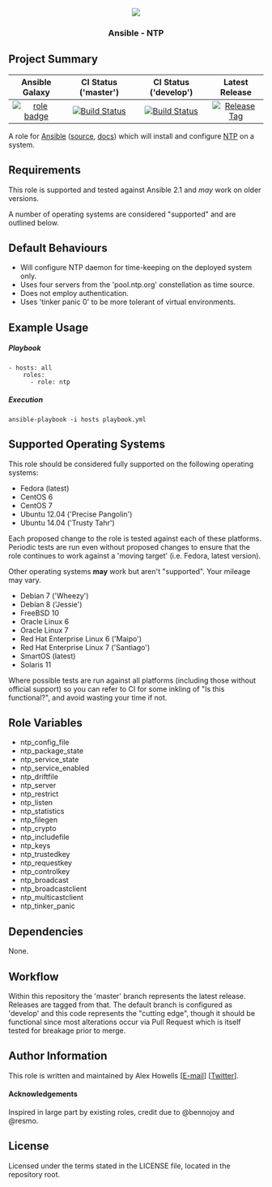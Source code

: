 <p align="center"><img src="https://avatars0.githubusercontent.com/u/890930?v=3&s=150"/></p>
<h3 align="center">Ansible - NTP</h3>

## Project Summary

| Ansible Galaxy | CI Status ('master') | CI Status ('develop') | Latest Release |
|:--------------:|:--------------------:|:---------------------:|:--------------:|
| [![role badge](https://img.shields.io/ansible/role/6749.svg)](https://galaxy.ansible.com/detail#/role/6749) | [![Build Status](https://travis-ci.org/agh/ansible-role-ntp.svg?branch=master)](https://travis-ci.org/agh/ansible-role-ntp) | [![Build Status](https://travis-ci.org/agh/ansible-role-ntp.svg?branch=develop)](https://travis-ci.org/agh/ansible-role-ntp) | [![Release Tag](https://img.shields.io/github/tag/agh/ansible-role-ntp.svg)](https://github.com/agh/ansible-role-ntp/releases) |

A role for [Ansible](http://www.ansible.com/) ([source](https://github.com/ansible/ansible), [docs](https://docs.ansible.com)) which will install and configure [NTP](https://en.wikipedia.org/wiki/Network_Time_Protocol) on a system.

## Requirements

This role is supported and tested against Ansible 2.1 and *may* work on older versions.

A number of operating systems are considered "supported" and are outlined below.

## Default Behaviours

 * Will configure NTP daemon for time-keeping on the deployed system only.
 * Uses four servers from the 'pool.ntp.org' constellation as time source.
 * Does not employ authentication.
 * Uses 'tinker panic 0' to be more tolerant of virtual environments.

## Example Usage

##### Playbook

```
- hosts: all
    roles:
      - role: ntp
```

##### Execution

```
ansible-playbook -i hosts playbook.yml
```

## Supported Operating Systems

This role should be considered fully supported on the following operating systems:

  * Fedora (latest)
  * CentOS 6
  * CentOS 7
  * Ubuntu 12.04 ('Precise Pangolin')
  * Ubuntu 14.04 ('Trusty Tahr')

Each proposed change to the role is tested against each of these platforms. Periodic tests are run even without proposed changes to ensure that the role      continues to work against a 'moving target' (i.e. Fedora, latest version).

Other operating systems **may** work but aren't "supported". Your mileage may vary.

  * Debian 7 ('Wheezy')
  * Debian 8 ('Jessie')
  * FreeBSD 10
  * Oracle Linux 6
  * Oracle Linux 7
  * Red Hat Enterprise Linux 6 ('Maipo')
  * Red Hat Enterprise Linux 7 ('Santiago')
  * SmartOS (latest)
  * Solaris 11

Where possible tests are run against all platforms (including those without official support) so you can refer to CI for some inkling of "Is this functional?", and avoid wasting your time if not.

## Role Variables

 * ntp_config_file
 * ntp_package_state
 * ntp_service_state
 * ntp_service_enabled
 * ntp_driftfile
 * ntp_server
 * ntp_restrict
 * ntp_listen
 * ntp_statistics
 * ntp_filegen
 * ntp_crypto
 * ntp_includefile
 * ntp_keys
 * ntp_trustedkey
 * ntp_requestkey
 * ntp_controlkey
 * ntp_broadcast
 * ntp_broadcastclient
 * ntp_multicastclient
 * ntp_tinker_panic

## Dependencies

None.

## Workflow

Within this repository the 'master' branch represents the latest release. Releases are tagged from that. The default branch is configured as 'develop' and this code represents the "cutting edge", though it should be functional since most alterations occur via Pull Request which is itself tested for breakage prior to merge.

## Author Information

This role is written and maintained by Alex Howells [[E-mail](mailto:alex@howells.me)] [[Twitter](https://twitter.com/nixgeek)].

#### Acknowledgements

Inspired in large part by existing roles, credit due to @bennojoy and @resmo.

## License

Licensed under the terms stated in the LICENSE file, located in the repository root.
